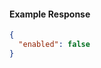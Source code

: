 <!-- Generated by nd gen api-examples. DO NOT EDIT. -->
#### Example Response
```json
{
  "enabled": false
}